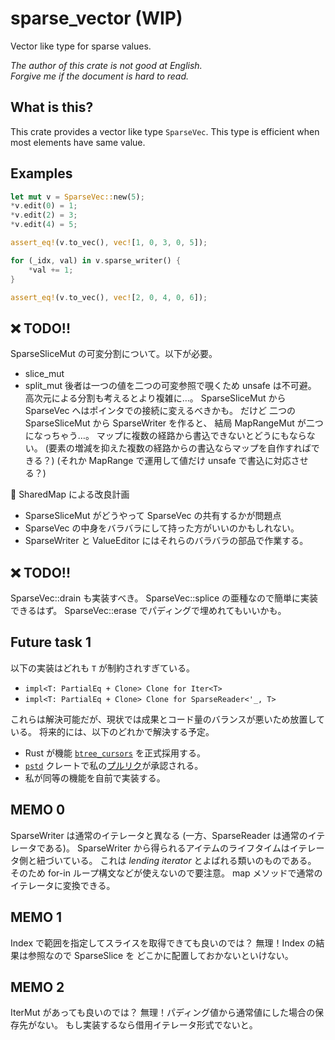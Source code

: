 # sparse_vector (WIP)

Vector like type for sparse values.

_The author of this crate is not good at English._  
_Forgive me if the document is hard to read._

## What is this?

This crate provides a vector like type `SparseVec`.
This type is efficient when most elements have same value.

## Examples

```rust
let mut v = SparseVec::new(5);
*v.edit(0) = 1;
*v.edit(2) = 3;
*v.edit(4) = 5;

assert_eq!(v.to_vec(), vec![1, 0, 3, 0, 5]);

for (_idx, val) in v.sparse_writer() {
    *val += 1;
}

assert_eq!(v.to_vec(), vec![2, 0, 4, 0, 6]);
```

## ❌ TODO!!

SparseSliceMut の可変分割について。以下が必要。
- slice_mut 
- split_mut
後者は一つの値を二つの可変参照で覗くため unsafe は不可避。
高次元による分割も考えるとより複雑に…。
SparseSliceMut から SparseVec へはポインタでの接続に変えるべきかも。
だけど 二つの SparseSliceMut から SparseWriter を作ると、
結局 MapRangeMut が二つになっちゃう…。
マップに複数の経路から書込できないとどうにもならない。
(要素の増減を抑えた複数の経路からの書込ならマップを自作すればできる？)
(それか MapRange で運用して値だけ unsafe で書込に対応させる？)

🤔 SharedMap による改良計画
- SparseSliceMut がどうやって SparseVec の共有するかが問題点
- SparseVec の中身をバラバラにして持った方がいいのかもしれない。
- SparseWriter と ValueEditor にはそれらのバラバラの部品で作業する。

## ❌ TODO!!

SparseVec::drain も実装すべき。
SparseVec::splice の亜種なので簡単に実装できるはず。
SparseVec::erase でパディングで埋めれてもいいかも。

## Future task 1

以下の実装はどれも `T` が制約されすぎている。

- `impl<T: PartialEq + Clone> Clone for Iter<T>`
- `impl<T: PartialEq + Clone> Clone for SparseReader<'_, T>`

これらは解決可能だが、現状では成果とコード量のバランスが悪いため放置している。
将来的には、以下のどれかで解決する予定。

- Rust が機能 [`btree_cursors`] を正式採用する。
- [`pstd`] クレートで私の[プルリク][my_pr]が承認される。
- 私が同等の機能を自前で実装する。

[`btree_cursors`]: https://doc.rust-lang.org/beta/unstable-book/library-features/btree-cursors.html
[`pstd`]: https://crates.io/crates/pstd
[my_pr]: https://github.com/georgebarwood/pstd/pull/2

## MEMO 0

SparseWriter は通常のイテレータと異なる (一方、SparseReader は通常のイテレータである)。
SparseWriter から得られるアイテムのライフタイムはイテレータ側と紐づいている。
これは _lending iterator_ とよばれる類いのものである。
そのため for-in ループ構文などが使えないので要注意。
map メソッドで通常のイテレータに変換できる。

## MEMO 1

Index で範囲を指定してスライスを取得できても良いのでは？
無理！Index の結果は参照なので SparseSlice を
どこかに配置しておかないといけない。

## MEMO 2

IterMut があっても良いのでは？
無理！パディング値から通常値にした場合の保存先がない。
もし実装するなら借用イテレータ形式でないと。
